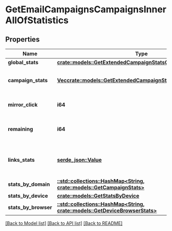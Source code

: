# GetEmailCampaignsCampaignsInnerAllOfStatistics

## Properties

Name | Type | Description | Notes
------------ | ------------- | ------------- | -------------
**global_stats** | [**crate::models::GetExtendedCampaignStatsGlobalStats**](getExtendedCampaignStats_globalStats.md) |  | 
**campaign_stats** | [**Vec<crate::models::GetExtendedCampaignStatsCampaignStatsInner>**](getExtendedCampaignStats_campaignStats_inner.md) | List-wise statistics of the campaign. | 
**mirror_click** | **i64** | Number of clicks on mirror link | 
**remaining** | **i64** | Number of remaning emails to send | 
**links_stats** | [**serde_json::Value**](.md) | Statistics about the number of clicks for the links | 
**stats_by_domain** | [**::std::collections::HashMap<String, crate::models::GetCampaignStats>**](getCampaignStats.md) |  | 
**stats_by_device** | [**crate::models::GetStatsByDevice**](getStatsByDevice.md) |  | 
**stats_by_browser** | [**::std::collections::HashMap<String, crate::models::GetDeviceBrowserStats>**](getDeviceBrowserStats.md) |  | 

[[Back to Model list]](../README.md#documentation-for-models) [[Back to API list]](../README.md#documentation-for-api-endpoints) [[Back to README]](../README.md)


